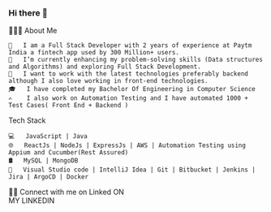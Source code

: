 ### Hi there 👋

👨🏻‍💻 About Me

    💼   I am a Full Stack Developer with 2 years of experience at Paytm India a fintech app used by 300 Million+ users.
    🔭   I’m currently enhancing my problem-solving skills (Data structures and Algorithms) and exploring Full Stack Development.
    🤔   I want to work with the latest technologies preferably backend although I also love working in front-end technologies.
    🎓   I have completed my Bachelor Of Engineering in Computer Science
    ✍️    I also work on Automation Testing and I have automated 1000 + Test Cases( Front End + Backend )

Tech Stack

    💻   JavaScript | Java
    🌐   ReactJs | NodeJs | ExpressJs | AWS | Automation Testing using Appium and Cucumber(Rest Assured)
    🛢   MySQL | MongoDB
    🔧   Visual Studio code | IntelliJ Idea | Git | Bitbucket | Jenkins | Jira | ArgoCD | Docker


🤝🏻 Connect with me on Linked ON  
          MY LINKEDIN

  
